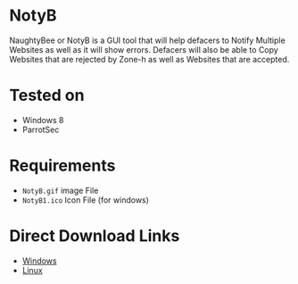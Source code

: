 # NotyB
NaughtyBee or NotyB is a GUI tool that will help defacers to Notify Multiple Websites as well as it will show errors. Defacers will also be able to Copy Websites that are rejected by Zone-h as well as Websites that are accepted.
# Tested on
- Windows 8
- ParrotSec
# Requirements
- `NotyB.gif` image File
- `NotyB1.ico` Icon File (for windows)
# Direct Download Links
- <a href="https://ijazurrahim.com/NotyB/index.php?windows">Windows</a> 
- <a href="https://ijazurrahim.com/NotyB/index.php?linux">Linux</a>
